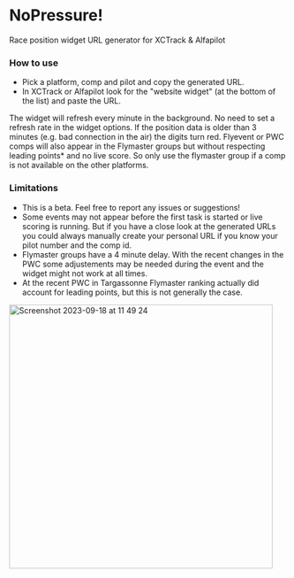 # NoPressure!

Race position widget URL generator for XCTrack & Alfapilot


### How to use
- Pick a platform, comp and pilot and copy the generated URL.
- In XCTrack or Alfapilot look for the "website widget" (at the bottom of the list) and paste the URL.

The widget will refresh every minute in the background. No need to set a refresh rate in the widget options. If the position data is older than 3 minutes (e.g. bad connection in the air) the digits turn red.
Flyevent or PWC comps will also appear in the Flymaster groups but without respecting leading points* and no live score. So only use the flymaster group if a comp is not available on the other platforms.

### Limitations
- This is a beta. Feel free to report any issues or suggestions!
- Some events may not appear before the first task is started or live scoring is running. But if you have a close look at the generated URLs you could always manually create your personal URL if you know your pilot number and the comp id.
- Flymaster groups have a 4 minute delay.
With the recent changes in the PWC some adjustements may be needed during the event and the widget might not work at all times.
- At the recent PWC in Targassonne Flymaster ranking actually did account for leading points, but this is not generally the case.

<img width="477" alt="Screenshot 2023-09-18 at 11 49 24" src="https://github.com/JEK58/NoPressure/assets/35194489/0f2cf0e8-acc3-4e69-93ab-ec00413ac029">
